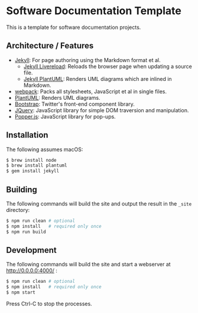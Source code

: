 # Software Documentation Template

This is a template for software documentation projects.

## Architecture / Features

+ [Jekyll](https://jekyllrb.com): 
  For page authoring using the Markdown format et al.
  + [Jekyll Livereload](https://github.com/RobertDeRose/jekyll-livereload):
  Reloads the browser page when updating a source file.
  + [Jekyll PlantUML](https://github.com/yegor256/jekyll-plantuml):
  Renders UML diagrams which are inlined in Markdown.
+ [webpack](https://webpack.js.org): 
  Packs all stylesheets, JavaScript et al in single files.
+ [PlantUML](http://plantuml.com):
  Renders UML diagrams.
+ [Bootstrap](https://getbootstrap.com):
  Twitter's front-end component library.
+ [JQuery](https://jquery.com):
  JavaScript library for simple DOM traversion and manipulation.
+ [Popper.js](https://popper.js.org):
  JavaScript library for pop-ups.

## Installation

The following assumes macOS:

```bash
$ brew install node
$ brew install plantuml
$ gem install jekyll
```

## Building

The following commands will build the site and output the result in the `_site` directory:

```sh
$ npm run clean # optional
$ npm install   # required only once
$ npm run build
```

## Development

The following commands will build the site and start a webserver at http://0.0.0.0:4000/ :

```sh
$ npm run clean # optional
$ npm install   # required only once
$ npm start
```

Press Ctrl-C to stop the processes.

